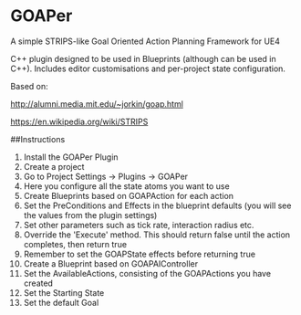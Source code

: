 # GOAPer

A simple STRIPS-like Goal Oriented Action Planning Framework for UE4

C++ plugin designed to be used in Blueprints (although can be used in C++). Includes editor customisations and per-project state configuration.

Based on:

http://alumni.media.mit.edu/~jorkin/goap.html

https://en.wikipedia.org/wiki/STRIPS

##Instructions 

1. Install the GOAPer Plugin
2. Create a project
3. Go to Project Settings -> Plugins -> GOAPer
4. Here you configure all the state atoms you want to use
5. Create Blueprints based on GOAPAction for each action
  1. Set the PreConditions and Effects in the blueprint defaults (you will see the values from the plugin settings)
  2. Set other parameters such as tick rate, interaction radius etc.
  3. Override the 'Execute' method. This should return false until the action completes, then return true
  4. Remember to set the GOAPState effects before returning true
6. Create a Blueprint based on GOAPAIController
  1. Set the AvailableActions, consisting of the GOAPActions you have created
  2. Set the Starting State
  3. Set the default Goal

